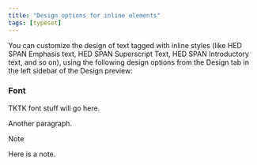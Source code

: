 ```yaml
---
title: "Design options for inline elements"
tags: [typeset]
---
```

 
<html><body><section data-type="chapter" class="hsecchapter" data-hederis-type="hsecchapter" id="inline-design-options" data-pi-attrs="id: inline-design-options; data-tags: typeset;" role="doc-chapter" data-tags="typeset" data-author-name=" " data-book-title=" " title="Design options for inline elements"><p class="hblkp" data-hederis-type="hblkp" id="pwnCiZsgS">You can customize the design of text tagged with inline styles (like HED SPAN Emphasis text, HED SPAN Superscript Text, HED SPAN Introductory text, and so on), using the following design options from the Design tab in the left sidebar of the Design preview:</p><section class="hwprsubsection" data-hederis-type="hwprsubsection" id="pBjrAFg6R" data-type="subsection" title="Font"><h1 data-hederis-type="hblktitle" class="hblktitle" id="pBfmArG9n">Font</h1><p class="hblkp" data-hederis-type="hblkp" id="pmYeKsFSF">TKTK font stuff will go here.</p><p class="hblkp" data-hederis-type="hblkp" id="pzKEHqRkC">Another paragraph.</p><aside class="hwprbox box" data-hederis-type="hwprbox" id="pqAVw20BT" data-type="sidebar"><p class="hblktype" data-hederis-type="hblktype" id="psF8rx7Tp">Note</p><p class="hblkp" data-hederis-type="hblkp" id="p75opsP3H">Here is a note.</p></aside></section></section></body></html>
